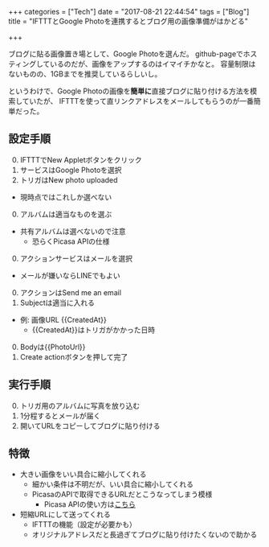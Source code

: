 +++
categories = ["Tech"]
date = "2017-08-21 22:44:54"
tags = ["Blog"]
title = "IFTTTとGoogle Photoを連携するとブログ用の画像準備がはかどる"

+++

ブログに貼る画像置き場として、Google Photoを選んだ。
github-pageでホスティングしているのだが、画像をアップするのはイマイチかなと。
容量制限はないものの、1GBまでを推奨しているらしいし。

というわけで、Google Photoの画像を**簡単に**直接ブログに貼り付ける方法を模索していたが、
IFTTTを使って直リンクアドレスをメールしてもらうのが一番簡単だった。

<!--more-->

## 設定手順
0. IFTTTでNew Appletボタンをクリック
0. サービスはGoogle Photoを選択
0. トリガはNew photo uploaded
  - 現時点ではこれしか選べない
0. アルバムは適当なものを選ぶ
  - 共有アルバムは選べないので注意
      - 恐らくPicasa APIの仕様
0. アクションサービスはメールを選択
  - メールが嫌いならLINEでもよい
0. アクションはSend me an email
0. Subjectは適当に入れる
  - 例: 画像URL {{CreatedAt}}
      - {{CreatedAt}}はトリガがかかった日時
0. Bodyは{{PhotoUrl}}
0. Create actionボタンを押して完了

## 実行手順
0. トリガ用のアルバムに写真を放り込む
0. 1分程するとメールが届く
0. 開いてURLをコピーしてブログに貼り付ける

## 特徴
- 大きい画像をいい具合に縮小してくれる
  - 細かい条件は不明だが、いい具合に縮小してくれる
  - PicasaのAPIで取得できるURLだとこうなってしまう模様
      - Picasa APIの使い方は[こちら](../google_photo_api_1/)
- 短縮URLにして送ってくれる
  - IFTTTの機能（設定が必要かも）
  - オリジナルアドレスだと長過ぎてブログに貼り付けたくないので助かる
